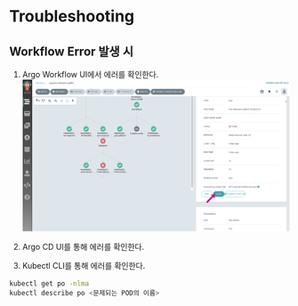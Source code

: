 # Troubleshooting

## Workflow Error 발생 시
1. Argo Workflow UI에서 에러를 확인한다.
  [![](./assets/decapod-log.png)](./assets/decapod-log.png)

2. Argo CD UI를 통해 에러를 확인한다.
  
3. Kubectl CLI를 통해 에러를 확인한다.
```sh
kubectl get po -nlma
kubectl describe po <문제되는 POD의 이름>
```